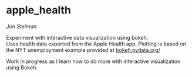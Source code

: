 # apple_health
_Jon Stelman_
  
Experiment with interactive data visualization using bokeh.  
Uses health data exported from the Apple Health app.
Plotting is based on the NYT unemployment example provided at 
[bokeh.pydata.org/](https://bokeh.pydata.org/en/latest/docs/gallery/unemployment.html)

Work in progress as I learn how to do more with interactive visualization using Bokeh.
  
